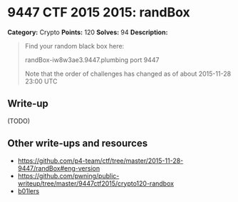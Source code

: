 # 9447 CTF 2015 2015: randBox

**Category:** Crypto
**Points:** 120
**Solves:** 94
**Description:**

> Find your random black box here:
>
> randBox-iw8w3ae3.9447.plumbing port 9447
>
> Note that the order of challenges has changed as of about 2015-11-28 23:00 UTC


## Write-up

(TODO)

## Other write-ups and resources

* <https://github.com/p4-team/ctf/tree/master/2015-11-28-9447/randBox#eng-version>
* <https://github.com/pwning/public-writeup/tree/master/9447ctf2015/crypto120-randbox>
* [b01lers](https://b01lers.net/challenges/9447%20CTF%202015/randBox/78/)
